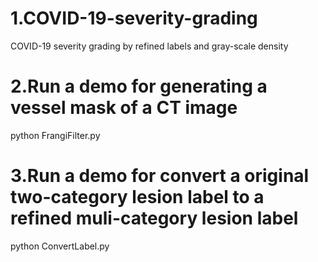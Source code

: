 # 1.COVID-19-severity-grading
COVID-19 severity grading by refined labels and  gray-scale density 

# 2.Run a demo for generating a vessel mask of a CT image
python FrangiFilter.py

# 3.Run a demo for convert a original two-category lesion label to a refined muli-category lesion label
python ConvertLabel.py
